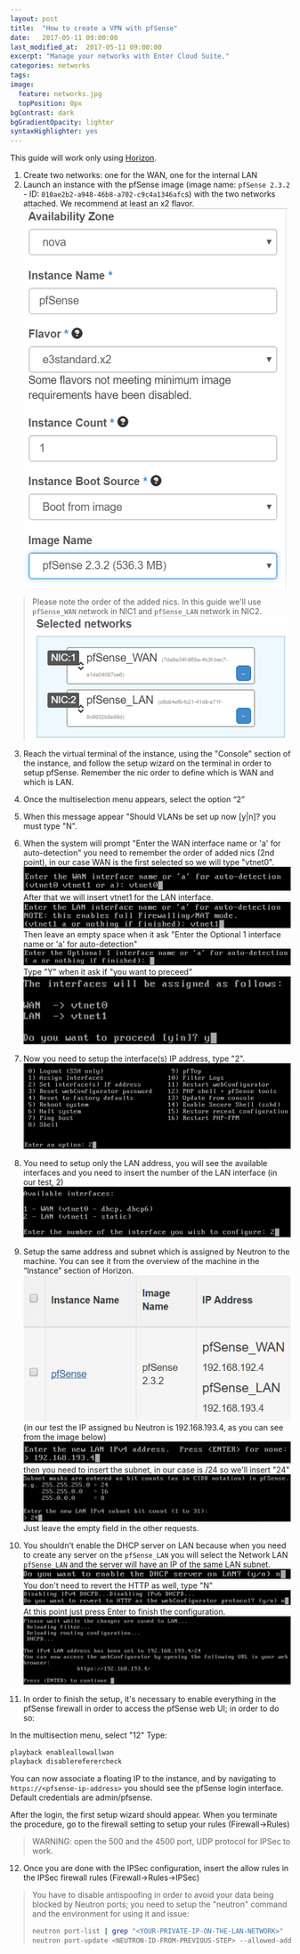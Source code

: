 ```yaml
---
layout: post
title:  "How to create a VPN with pfSense"
date:   2017-05-11 09:00:00
last_modified_at:  2017-05-11 09:00:00
excerpt: "Manage your networks with Enter Cloud Suite."
categories: networks
tags:
image:
  feature: networks.jpg
  topPosition: 0px
bgContrast: dark
bgGradientOpacity: lighter
syntaxHighlighter: yes
---
```


This guide will work only using [Horizon](https://horizon.entercloudsuite.com/).

1. Create two networks: one for the WAN, one for the internal LAN
2. Launch an instance with the pfSense image (image name: `pfSense 2.3.2` - ID: `010ae2b2-a948-46b8-a702-c9c4a1346afc`s) with the two networks attached. We recommend at least an x2 flavor.
![pfsense_creazione](/assets/images/posts/pfsense_creazioneimmagine.PNG)
> Please note the order of the added nics.
> In this guide we'll use `pfSense_WAN` network in NIC1 and `pfSense_LAN` network in NIC2.
![pfSenseNetwork_Wan_Lan](/assets/images/posts/pfSenseNetwork_Wan_Lan.PNG)

3. Reach the virtual terminal of the instance, using the "Console" section of the instance, and follow the setup wizard on the terminal in order to setup pfSense. Remember the nic order to define which is WAN and which is LAN.
4. Once the multiselection menu appears, select the option “2”
5. When this message appear "Should VLANs be set up now [y|n]? you must type "N".
6. When the system will prompt "Enter the WAN interface name or 'a' for auto-detection" you need to remember the order of added nics (2nd point), in our case WAN is the first selected so we will type "vtnet0".
![pfsense_vtnet0_wan](/assets/images/posts/pfsense_vtnet0_wan.PNG)
After that we will insert vtnet1 for the LAN interface.
![pfsense_vtnet1_lan](/assets/images/posts/pfsense_vtnet1_lan.PNG)
Then leave an empty space when it ask "Enter the Optional 1 interface name or 'a' for auto-detection"
![pfsense_emptyspace](/assets/images/posts/pfsense_emptyspace.PNG)
Type "Y" when it ask if "you want to preceed"
![pfsense_proceed](/assets/images/posts/pfsense_proceed.PNG)

7. Now you need to setup the interface(s) IP address, type "2".
![pfsense_enterenoption](/assets/images/posts/pfsense_enterenoption.PNG)

8. You need to setup only the LAN address, you will see the available interfaces and you need to insert the number of the LAN interface (in our test, 2)
![pfsense_onlylan](/assets/images/posts/pfsense_onlylan.PNG)

9. Setup the same address and subnet which is assigned by Neutron to the machine. You can see it from the overview of the machine in the “Instance” section of Horizon.
![pfsense_horizon](/assets/images/posts/pfsense_horizon.PNG)
(in our test the IP assigned bu Neutron is 192.168.193.4, as you can see from the image below)
![pfsense_lanip](/assets/images/posts/pfsense_lanip.PNG)
then you need to insert the subnet, in our case is /24 so we'll insert "24"
![pfsense_lansubnet](/assets/images/posts/pfsense_lansubnet.PNG)
Just leave the empty field in the other requests.

10. You shouldn't enable the DHCP server on LAN because when you need to create any server on the `pfSense_LAN` you will select the Network LAN `pfSense_LAN` and the server will have an IP of the same LAN subnet.
![pfsense_noenableDHCP](/assets/images/posts/pfsense_noenableDHCP.PNG)
You don't need to revert the HTTP as well, type "N"
![pfsense_norevert](/assets/images/posts/pfsense_norevert.PNG)
At this point just press Enter to finish the configuration.
![pfsense_finishlan](/assets/images/posts/pfsense_finishlan.PNG)

11. In order to finish the setup, it's necessary to enable everything in the pfSense firewall in order to access the pfSense web UI; in order to do so:

In the multisection menu, select "12"
Type:
```bash
playback enableallowallwan
playback disablereferercheck
```
You can now associate a floating IP to the instance, and by navigating to `https://<pfsense-ip-address>` you should see the pfSense login interface. Default credentials are admin/pfsense.

After the login, the first setup wizard should appear. When you terminate the procedure, go to the firewall setting to setup your rules (Firewall->Rules)

> WARNING: open the 500 and the 4500 port, UDP protocol for IPSec to work.

12. Once you are done with the IPSec configuration, insert the allow rules in the IPSec firewall rules (Firewall->Rules->IPSec)

>  You have to disable antispoofing in order to avoid your data being blocked by Neutron ports; you need to setup the "neutron" command and the environment for using it and issue:
> ```bash
> neutron port-list | grep "<YOUR-PRIVATE-IP-ON-THE-LAN-NETWORK>"
> neutron port-update <NEUTRON-ID-FROM-PREVIOUS-STEP> --allowed-address-pairs type=dict list=true ip_address=0.0.0.0/1 ip_address=128.0.0.0/1
> ```